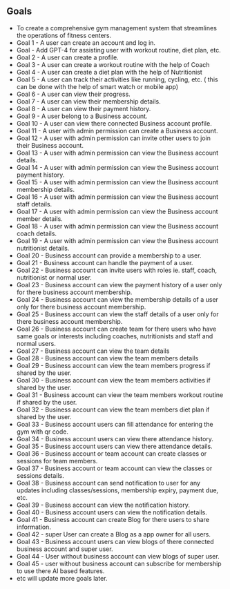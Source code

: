 ## Goals
- To create a comprehensive gym management system that streamlines the operations of fitness centers.
-  Goal 1 - A user can create an account and log in.
- Goal - Add GPT-4 for assisting user with workout routine, diet plan, etc.
- Goal 2 - A user can create a profile.
- Goal 3 - A user can create a workout routine with the help of Coach
- Goal 4 - A user can create a diet plan with the help of Nutritionist
- Goal 5 - A user can track their activities like running, cycling, etc. ( this can be done with the help of smart watch or mobile app)
- Goal 6 - A user can view their progress.
- Goal 7 - A user can view their membership details.
- Goal 8 - A user can view their payment history.
- Goal 9 - A user belong to a Business account.
- Goal 10 - A user can view there connected Business account profile.
- Goal 11 - A user with admin permission can create a Business account.
- Goal 12 - A user with admin permission can invite other users to join their Business account.
- Goal 13 - A user with admin permission can view the Business account details.
- Goal 14 - A user with admin permission can view the Business account payment history.
- Goal 15 - A user with admin permission can view the Business account membership details.
- Goal 16 - A user with admin permission can view the Business account staff details.
- Goal 17 - A user with admin permission can view the Business account member details.
- Goal 18 - A user with admin permission can view the Business account coach details.
- Goal 19 - A user with admin permission can view the Business account nutritionist details.
- Goal 20 - Business account can provide a membership to a user.
- Goal 21 - Business account can handle the payment of a user.
- Goal 22 - Business account can invite users with roles ie. staff, coach, nutritionist or normal user.
- Goal 23 - Business account can view the payment history of a user only for there business account membership.
- Goal 24 - Business account can view the membership details of a user only for there business account membership.
- Goal 25 - Business account can view the staff details of a user only for there business account membership.
- Goal 26 - Business account can create team for there users who have same goals or interests including coaches, nutritionists and staff and normal users.
- Goal 27 - Business account can view the team details
- Goal 28 - Business account can view the team members details
- Goal 29 - Business account can view the team members progress if shared by the user.
- Goal 30 - Business account can view the team members activities if shared by the user.
- Goal 31 - Business account can view the team members workout routine if shared by the user.
- Goal 32 - Business account can view the team members diet plan if shared by the user.
- Goal 33 - Business account users can fill attendance for entering the gym with qr code.
- Goal 34 - Business account users can view there attendance history.
- Goal 35 - Business account users can view there attendance details.
- Goal 36 - Business account or team account can create classes or sessions for team members.
- Goal 37 - Business account or team account can view the classes or sessions details.
- Goal 38 - Business account can send notification to user for any updates including classes/sessions, membership expiry, payment due, etc.
- Goal 39 - Business account can view the notification history.
- Goal 40 - Business account users can view the notification details.
- Goal 41 - Business account can create Blog for there users to share information.
- Goal 42 - super User can create a Blog as a app owner for all users.
- Goal 43 - Business account users can view blogs of there connected business account and super user.
- Goal 44 - User without business account can view blogs of super user.
- Goal 45 - user without business account can subscribe for membership to use there AI based features.
- etc will update more goals later.